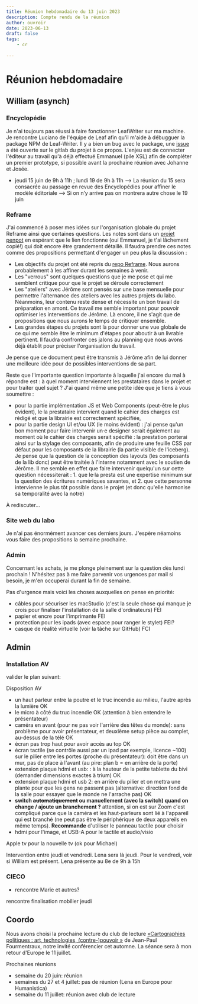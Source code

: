 ```yaml
---
title: Réunion hebdomadaire du 13 juin 2023
description: Compte rendu de la réunion
author: ouvroir
date: 2023-06-13
draft: false
tags:
    - cr
    
---
```


# Réunion hebdomadaire 

## William (asynch)

### Encyclopédie

Je n'ai toujours pas réussi à faire fonctionner LeafWriter sur ma machine. Je rencontre Luciano de l'équipe de Leaf afin qu'il m'aide à débugguer la package NPM de Leaf-Writer. Il y a bien un bug avec le package, une [issue](https://gitlab.com/calincs/cwrc/leaf-writer/leaf-writer/-/issues/153) a été ouverte sur le gitlab du projet à ce propos. L'enjeu est de connecter l'éditeur au travail qu'à déjà effectué Emmanuel (pile XSL) afin de compléter un premier prototype, si possible avant la prochaine réunion avec Johanne et Josée. 

- jeudi 15 juin de 9h à 11h ; lundi 19 de 9h à 11h
--> La réunion du 15 sera consacrée au passage en revue des Encyclopédies pour affiner le modèle éditoriale
--> Si on n’y arrive pas on montrera autre chose le 19 juin

### Reframe 

J'ai commencé à poser mes idées sur l'organisation globale du projet Reframe ainsi que certaines questions. Les notes sont dans un [projet penpot](https://design.penpot.app/#/workspace/18f3baa5-c6db-81d1-8002-a602d0f70552/18f3baa5-c6db-81d1-8002-a602e2c34c04?page-id=18f3baa5-c6db-81d1-8002-a602e2c34c05) en espérant que le lien fonctionne (oui Emmanuel, je t'ai lâchement copié!) qui doit encore être grandement détaillé. Il faudra prendre ces notes comme des propositions permettant d'engager un peu plus la discussion :
- Les objectifs du projet ont été repris du [repo Reframe](https://github.com/ouvroir/reframe). Nous aurons probablement à les affiner durant les semaines à venir.
- Les "verrous" sont quelques questions que je me pose et qui me semblent critique pour que le projet se déroule correctement
- Les "ateliers" avec Jérôme sont pensés sur une base mensuelle pour permettre l'alternance des ateliers avec les autres projets du labo. Néanmoins, leur contenu reste dense et nécessite un bon travail de préparation en amont. Ce travail me semble important pour pouvoir optimiser les interventions de Jérôme. Là encore, il ne s'agit que de propositions que nous aurons le temps de critiquer ensemble.
- Les grandes étapes du projets sont là pour donner une vue globale de ce qui me semble être le minimum d'étapes pour aboutir à un livrable pertinent. Il faudra confronter ces jalons au planning que nous avons déjà établit pour préciser l'organisation du travail.

Je pense que ce document peut être transmis à Jérôme afin de lui donner une meilleure idée pour de possibles interventions de sa part.

Reste que l'importante question importante à laquelle j'ai encore du mal à répondre est : à quel moment interviennent les prestataires dans le projet et pour traiter quel sujet ? J'ai quand même une petite idée que je tiens à vous soumettre : 
- pour la partie implémentation JS et Web Components (peut-être le plus évident), le·la prestataire intervient quand le cahier des charges est rédigé et que la librairie est correctement spécifiée,
- pour la partie design UI et/ou UX (le moins évident) : j'ai pense qu'un bon moment pour faire intervenir un·e designer serait également au moment où le cahier des charges serait spécifié : la prestation porterai ainsi sur la stylage des composants, afin de produire une feuille CSS par défaut pour les composants de la librairie (la partie visible de l'iceberg). Je pense que la question de la conception des layouts (les composants de la lib donc) peut être traitée à l'interne notamment avec le soutien de Jérôme. Il me semble en effet que faire intervenir quelqu'un sur cette question nécessiterait : 1. que le·la presta est une expertise minimum sur la question des écritures numériques savantes, et 2. que cette personne intervienne le plus tôt possible dans le projet (et donc qu'elle harmonise sa temporalité avec la notre)

À rediscuter...

### Site web du labo

Je n'ai pas énormément avancer ces derniers jours. J'espère néamoins vous faire des propositions la semaine prochaine.


### Admin

Concernant les achats, je me plonge pleinement sur la question dès lundi prochain ! N'hésitez pas à me faire parvenir vos urgences par mail si besoin, je m'en occuperai durant la fin de semaine.

Pas d'urgence mais voici les choses auxquelles on pense en priorité:
- câbles pour sécuriser les macStudio (c'est la seule chose qui manque je crois pour finaliser l'installation de la salle d'ordinateurs) FEI
- papier et encre pour l'imprimante FEI
- protection pour les ipads (avec espace pour ranger le stylet) FEI?
- casque de réalité virtuelle (voir la tâche sur GitHub) FCI

## Admin

### Installation AV
valider le plan suivant: 

Disposition AV
- un haut parleur entre la poutre et le truc incendie au milieu, l'autre après la lumière OK
- le micro à côté du truc incendie OK (attention à bien entendre le présentateur)
- caméra en avant (pour ne pas voir l'arrière des têtes du monde): sans problème pour avoir présentateur, et deuxième setup pièce au complet, au-dessus de la télé OK
- écran pas trop haut pour avoir accès au top OK
- écran tactile (se contrôle aussi par un ipad par exemple, licence ~100) sur le pilier entre les portes (proche du présentateur): doit être dans un mur, pas de place à l'avant (au pire: plan b = en arrière de la porte) 
- extension plaque hdmi et usb: : à la hauteur de la petite tablette du bivi (demander dimensions exactes à trium) OK
- extension plaque hdmi et usb 2: en arrière du pilier et on mettra une plante pour que les gens ne passent pas (alternative: direction fond de la salle pour essayer que le monde ne l'arrache pas) OK
- **switch ~~automatiquement~~ ou manuellement (avec la switch) quand on change / ajoute un branchement ?** attention, si on est sur Zoom c'est compliqué parce que la caméra et les haut-parleurs sont lié à l'appareil qui est branché (ne peut pas être le périphérique de deux appareils en même temps). **Recommande** d'utiliser le panneau tactile pour choisir 
- hdmi pour l'image, et USB-A pour le tactile et audio/visio

Apple tv pour la nouvelle tv (ok pour Michael)

Intervention entre jeudi et vendredi. Lena sera là jeudi. Pour le vendredi, voir si William est présent. Lena présente au 8e de 9h à 15h


### CIECO
- rencontre Marie et autres?

rencontre finalisation mobilier jeudi


## Coordo
Nous avons choisi la prochaine lecture du club de lecture [«Cartographies politiques : art, technologies, (contre-)pouvoir »](https://www.zotero.org/groups/5040183/ouvroir-lectures/collections/WYBA7WIK/items/F5P6GXMY/collection) de Jean-Paul Fourmentraux, notre invité conférencier cet automne.
La séance sera à mon retour d'Europe le 11 juillet.

Prochaines réunions
- semaine du 20 juin: réunion
- semaines du 27 et 4 juillet: pas de réunion (Lena en Europe pour Humanistica)
- semaine du 11 juillet: réunion avec club de lecture